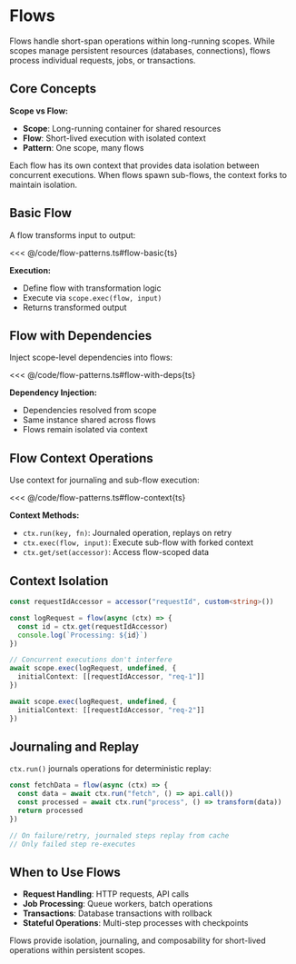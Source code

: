 # Flows

Flows handle short-span operations within long-running scopes. While scopes manage persistent resources (databases, connections), flows process individual requests, jobs, or transactions.

## Core Concepts

**Scope vs Flow:**
- **Scope**: Long-running container for shared resources
- **Flow**: Short-lived execution with isolated context
- **Pattern**: One scope, many flows

Each flow has its own context that provides data isolation between concurrent executions. When flows spawn sub-flows, the context forks to maintain isolation.

## Basic Flow

A flow transforms input to output:

<<< @/code/flow-patterns.ts#flow-basic{ts}

**Execution:**
- Define flow with transformation logic
- Execute via `scope.exec(flow, input)`
- Returns transformed output

## Flow with Dependencies

Inject scope-level dependencies into flows:

<<< @/code/flow-patterns.ts#flow-with-deps{ts}

**Dependency Injection:**
- Dependencies resolved from scope
- Same instance shared across flows
- Flows remain isolated via context

## Flow Context Operations

Use context for journaling and sub-flow execution:

<<< @/code/flow-patterns.ts#flow-context{ts}

**Context Methods:**
- `ctx.run(key, fn)`: Journaled operation, replays on retry
- `ctx.exec(flow, input)`: Execute sub-flow with forked context
- `ctx.get/set(accessor)`: Access flow-scoped data

## Context Isolation

```ts
const requestIdAccessor = accessor("requestId", custom<string>())

const logRequest = flow(async (ctx) => {
  const id = ctx.get(requestIdAccessor)
  console.log(`Processing: ${id}`)
})

// Concurrent executions don't interfere
await scope.exec(logRequest, undefined, {
  initialContext: [[requestIdAccessor, "req-1"]]
})

await scope.exec(logRequest, undefined, {
  initialContext: [[requestIdAccessor, "req-2"]]
})
```

## Journaling and Replay

`ctx.run()` journals operations for deterministic replay:

```ts
const fetchData = flow(async (ctx) => {
  const data = await ctx.run("fetch", () => api.call())
  const processed = await ctx.run("process", () => transform(data))
  return processed
})

// On failure/retry, journaled steps replay from cache
// Only failed step re-executes
```

## When to Use Flows

- **Request Handling**: HTTP requests, API calls
- **Job Processing**: Queue workers, batch operations
- **Transactions**: Database transactions with rollback
- **Stateful Operations**: Multi-step processes with checkpoints

Flows provide isolation, journaling, and composability for short-lived operations within persistent scopes.
